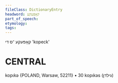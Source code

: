 ```yaml
---
fileClass: DictionaryEntry
headword: קאָפּעקע
part_of_speech: 
etymology: 
tags: 
---
```

קאָפּעקע
־ס
די
'kopeck'

CENTRAL
========

kopɩkə {POLAND, Warsaw, 52211}
	•	30 kopɩkəs (גילדן)

